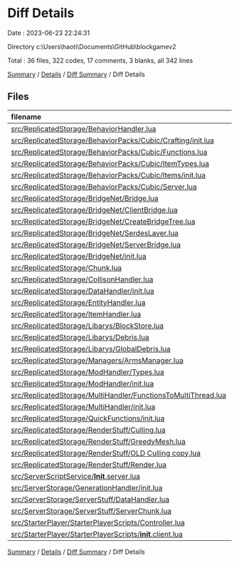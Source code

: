 # Diff Details

Date : 2023-06-23 22:24:31

Directory c:\\Users\\haoti\\Documents\\GitHub\\blockgamev2

Total : 36 files,  322 codes, 17 comments, 3 blanks, all 342 lines

[Summary](results.md) / [Details](details.md) / [Diff Summary](diff.md) / Diff Details

## Files
| filename | language | code | comment | blank | total |
| :--- | :--- | ---: | ---: | ---: | ---: |
| [src/ReplicatedStorage/BehaviorHandler.lua](/src/ReplicatedStorage/BehaviorHandler.lua) | Lua | 11 | 0 | -1 | 10 |
| [src/ReplicatedStorage/BehaviorPacks/Cubic/Crafting/init.lua](/src/ReplicatedStorage/BehaviorPacks/Cubic/Crafting/init.lua) | Lua | 16 | 0 | 2 | 18 |
| [src/ReplicatedStorage/BehaviorPacks/Cubic/Functions.lua](/src/ReplicatedStorage/BehaviorPacks/Cubic/Functions.lua) | Lua | 29 | 0 | 0 | 29 |
| [src/ReplicatedStorage/BehaviorPacks/Cubic/ItemTypes.lua](/src/ReplicatedStorage/BehaviorPacks/Cubic/ItemTypes.lua) | Lua | -13 | 0 | 0 | -13 |
| [src/ReplicatedStorage/BehaviorPacks/Cubic/Items/init.lua](/src/ReplicatedStorage/BehaviorPacks/Cubic/Items/init.lua) | Lua | 15 | 0 | 3 | 18 |
| [src/ReplicatedStorage/BehaviorPacks/Cubic/Server.lua](/src/ReplicatedStorage/BehaviorPacks/Cubic/Server.lua) | Lua | 36 | 1 | 2 | 39 |
| [src/ReplicatedStorage/BridgeNet/Bridge.lua](/src/ReplicatedStorage/BridgeNet/Bridge.lua) | Lua | 0 | 0 | -1 | -1 |
| [src/ReplicatedStorage/BridgeNet/ClientBridge.lua](/src/ReplicatedStorage/BridgeNet/ClientBridge.lua) | Lua | 0 | 0 | -1 | -1 |
| [src/ReplicatedStorage/BridgeNet/CreateBridgeTree.lua](/src/ReplicatedStorage/BridgeNet/CreateBridgeTree.lua) | Lua | 0 | 0 | -1 | -1 |
| [src/ReplicatedStorage/BridgeNet/SerdesLayer.lua](/src/ReplicatedStorage/BridgeNet/SerdesLayer.lua) | Lua | 0 | 0 | -1 | -1 |
| [src/ReplicatedStorage/BridgeNet/ServerBridge.lua](/src/ReplicatedStorage/BridgeNet/ServerBridge.lua) | Lua | 0 | 0 | -1 | -1 |
| [src/ReplicatedStorage/BridgeNet/init.lua](/src/ReplicatedStorage/BridgeNet/init.lua) | Lua | 0 | 0 | -1 | -1 |
| [src/ReplicatedStorage/Chunk.lua](/src/ReplicatedStorage/Chunk.lua) | Lua | -5 | 0 | 1 | -4 |
| [src/ReplicatedStorage/CollisonHandler.lua](/src/ReplicatedStorage/CollisonHandler.lua) | Lua | -6 | 1 | 2 | -3 |
| [src/ReplicatedStorage/DataHandler/init.lua](/src/ReplicatedStorage/DataHandler/init.lua) | Lua | 6 | 0 | 0 | 6 |
| [src/ReplicatedStorage/EntityHandler.lua](/src/ReplicatedStorage/EntityHandler.lua) | Lua | -1 | 0 | 0 | -1 |
| [src/ReplicatedStorage/ItemHandler.lua](/src/ReplicatedStorage/ItemHandler.lua) | Lua | 5 | 0 | 0 | 5 |
| [src/ReplicatedStorage/Libarys/BlockStore.lua](/src/ReplicatedStorage/Libarys/BlockStore.lua) | Lua | 55 | 0 | 0 | 55 |
| [src/ReplicatedStorage/Libarys/Debris.lua](/src/ReplicatedStorage/Libarys/Debris.lua) | Lua | 9 | 0 | 0 | 9 |
| [src/ReplicatedStorage/Libarys/GlobalDebris.lua](/src/ReplicatedStorage/Libarys/GlobalDebris.lua) | Lua | 61 | 0 | 2 | 63 |
| [src/ReplicatedStorage/Managers/ArmsManager.lua](/src/ReplicatedStorage/Managers/ArmsManager.lua) | Lua | 7 | 0 | 0 | 7 |
| [src/ReplicatedStorage/ModHandler/Types.lua](/src/ReplicatedStorage/ModHandler/Types.lua) | Lua | -148 | -8 | -27 | -183 |
| [src/ReplicatedStorage/ModHandler/init.lua](/src/ReplicatedStorage/ModHandler/init.lua) | Lua | 161 | 9 | 27 | 197 |
| [src/ReplicatedStorage/MultiHandler/FunctionsToMultiThread.lua](/src/ReplicatedStorage/MultiHandler/FunctionsToMultiThread.lua) | Lua | 1 | 0 | -1 | 0 |
| [src/ReplicatedStorage/MultiHandler/init.lua](/src/ReplicatedStorage/MultiHandler/init.lua) | Lua | 1 | 3 | 0 | 4 |
| [src/ReplicatedStorage/QuickFunctions/init.lua](/src/ReplicatedStorage/QuickFunctions/init.lua) | Lua | 29 | 0 | 0 | 29 |
| [src/ReplicatedStorage/RenderStuff/Culling.lua](/src/ReplicatedStorage/RenderStuff/Culling.lua) | Lua | 19 | 0 | 0 | 19 |
| [src/ReplicatedStorage/RenderStuff/GreedyMesh.lua](/src/ReplicatedStorage/RenderStuff/GreedyMesh.lua) | Lua | -7 | 0 | 0 | -7 |
| [src/ReplicatedStorage/RenderStuff/OLD Culling copy.lua](/src/ReplicatedStorage/RenderStuff/OLD%20Culling%20copy.lua) | Lua | 8 | 0 | 0 | 8 |
| [src/ReplicatedStorage/RenderStuff/Render.lua](/src/ReplicatedStorage/RenderStuff/Render.lua) | Lua | 1 | 0 | 0 | 1 |
| [src/ServerScriptService/__Init__.server.lua](/src/ServerScriptService/__Init__.server.lua) | Lua | 20 | 1 | -2 | 19 |
| [src/ServerStorage/GenerationHandler/init.lua](/src/ServerStorage/GenerationHandler/init.lua) | Lua | 6 | 1 | 1 | 8 |
| [src/ServerStorage/ServerStuff/DataHandler.lua](/src/ServerStorage/ServerStuff/DataHandler.lua) | Lua | 9 | 2 | 0 | 11 |
| [src/ServerStorage/ServerStuff/ServerChunk.lua](/src/ServerStorage/ServerStuff/ServerChunk.lua) | Lua | -10 | 0 | 0 | -10 |
| [src/StarterPlayer/StarterPlayerScripts/Controller.lua](/src/StarterPlayer/StarterPlayerScripts/Controller.lua) | Lua | 2 | 0 | 0 | 2 |
| [src/StarterPlayer/StarterPlayerScripts/__init__.client.lua](/src/StarterPlayer/StarterPlayerScripts/__init__.client.lua) | Lua | 5 | 7 | 0 | 12 |

[Summary](results.md) / [Details](details.md) / [Diff Summary](diff.md) / Diff Details